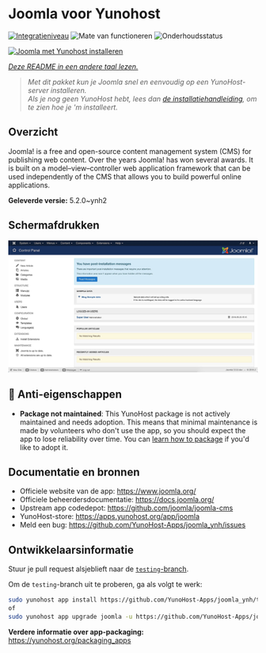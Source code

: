 <!--
NB: Deze README is automatisch gegenereerd door <https://github.com/YunoHost/apps/tree/master/tools/readme_generator>
Hij mag NIET handmatig aangepast worden.
-->

# Joomla voor Yunohost

[![Integratieniveau](https://dash.yunohost.org/integration/joomla.svg)](https://ci-apps.yunohost.org/ci/apps/joomla/) ![Mate van functioneren](https://ci-apps.yunohost.org/ci/badges/joomla.status.svg) ![Onderhoudsstatus](https://ci-apps.yunohost.org/ci/badges/joomla.maintain.svg)

[![Joomla met Yunohost installeren](https://install-app.yunohost.org/install-with-yunohost.svg)](https://install-app.yunohost.org/?app=joomla)

*[Deze README in een andere taal lezen.](./ALL_README.md)*

> *Met dit pakket kun je Joomla snel en eenvoudig op een YunoHost-server installeren.*  
> *Als je nog geen YunoHost hebt, lees dan [de installatiehandleiding](https://yunohost.org/install), om te zien hoe je 'm installeert.*

## Overzicht

Joomla! is a free and open-source content management system (CMS) for publishing web content. Over the years Joomla! has won several awards. It is built on a model–view–controller web application framework that can be used independently of the CMS that allows you to build powerful online applications.


**Geleverde versie:** 5.2.0~ynh2

## Schermafdrukken

![Schermafdrukken van Joomla](./doc/screenshots/screenshot.jpg)

## :red_circle: Anti-eigenschappen

- **Package not maintained**: This YunoHost package is not actively maintained and needs adoption. This means that minimal maintenance is made by volunteers who don't use the app, so you should expect the app to lose reliability over time. You can [learn how to package](https://yunohost.org/packaging_apps_intro) if you'd like to adopt it.

## Documentatie en bronnen

- Officiele website van de app: <https://www.joomla.org/>
- Officiele beheerdersdocumentatie: <https://docs.joomla.org/>
- Upstream app codedepot: <https://github.com/joomla/joomla-cms>
- YunoHost-store: <https://apps.yunohost.org/app/joomla>
- Meld een bug: <https://github.com/YunoHost-Apps/joomla_ynh/issues>

## Ontwikkelaarsinformatie

Stuur je pull request alsjeblieft naar de [`testing`-branch](https://github.com/YunoHost-Apps/joomla_ynh/tree/testing).

Om de `testing`-branch uit te proberen, ga als volgt te werk:

```bash
sudo yunohost app install https://github.com/YunoHost-Apps/joomla_ynh/tree/testing --debug
of
sudo yunohost app upgrade joomla -u https://github.com/YunoHost-Apps/joomla_ynh/tree/testing --debug
```

**Verdere informatie over app-packaging:** <https://yunohost.org/packaging_apps>
